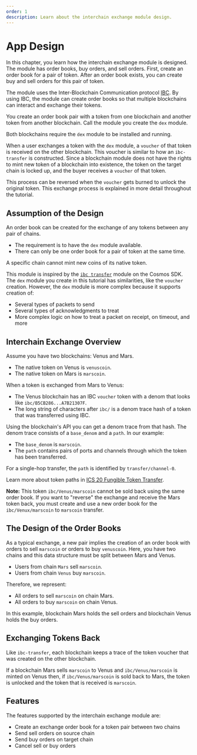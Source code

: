 ```yaml
---
order: 1
description: Learn about the interchain exchange module design.
---
```


# App Design

In this chapter, you learn how the interchain exchange module is designed. The module has order books, buy orders, and sell orders. First, create an order book for a pair of token. After an order book exists, you can create buy and sell orders for this pair of token.

The module uses the Inter-Blockchain Communication protocol [IBC](https://github.com/cosmos/ics/blob/master/ibc/2_IBC_ARCHITECTURE.md). By using IBC, the module can create order books so that multiple blockchains can interact and exchange their tokens.

You create an order book pair with a token from one blockchain and another token from another blockchain. Call the module you create the `dex` module.

Both blockchains require the `dex` module to be installed and running.

When a user exchanges a token with the `dex` module, a `voucher` of that token is received on the other blockchain. This voucher is similar to how an `ibc-transfer` is constructed. Since a blockchain module does not have the rights to mint new token of a blockchain into existence, the token on the target chain is locked up, and the buyer receives a `voucher` of that token.

This process can be reversed when the `voucher` gets burned to unlock the original token. This exchange process is explained in more detail throughout the tutorial.

## Assumption of the Design

An order book can be created for the exchange of any tokens between any pair of chains. 

- The requirement is to have the `dex` module available. 
- There can only be one order book for a pair of token at the same time.

<!-- There is no condition to check for open channels between two chains. -->

A specific chain cannot mint new coins of its native token.

<!-- The module is trustless, there is no condition to check when opening a channel between two chains. Any pair of tokens can be exchanged between any pair of chains. -->

This module is inspired by the [`ibc transfer`](https://github.com/cosmos/ibc-go/tree/main/modules/apps/transfer) module on the Cosmos SDK. The `dex` module you create in this tutorial has similarities, like the `voucher` creation. However, the `dex` module is more complex because it supports creation of:

- Several types of packets to send
- Several types of acknowledgments to treat
- More complex logic on how to treat a packet on receipt, on timeout, and more

## Interchain Exchange Overview

Assume you have two blockchains: Venus and Mars. 

- The native token on Venus is `venuscoin`.
- The native token on Mars is `marscoin`.

When a token is exchanged from Mars to Venus:

 - The Venus blockchain has an IBC `voucher` token with a denom that looks like `ibc/B5CB286...A7B21307F`. 
- The long string of characters after `ibc/` is a denom trace hash of a token that was transferred using IBC. 

Using the blockchain's API you can get a denom trace from that hash. The denom trace consists of a `base_denom` and a `path`. In our example:

- The `base_denom` is `marscoin`.
- The `path` contains pairs of ports and channels through which the token has been transferred. 

For a single-hop transfer, the `path` is identified by `transfer/channel-0`. 

Learn more about token paths in [ICS 20 Fungible Token Transfer](https://github.com/cosmos/ibc/tree/master/spec/app/ics-020-fungible-token-transfer).

**Note:** This token `ibc/Venus/marscoin` cannot be sold back using the same order book. If you want to "reverse" the exchange and receive the Mars token back, you must create and use a new order book for the `ibc/Venux/marscoin` to `marscoin` transfer.

## The Design of the Order Books

As a typical exchange, a new pair implies the creation of an order book with orders to sell `marscoin` or orders to buy `venuscoin`. Here, you have two chains and this data structure must be split between Mars and Venus.

- Users from chain `Mars` sell `marscoin`.
- Users from chain `Venus` buy `marscoin`. 

Therefore, we represent:

- All orders to sell `marscoin` on chain Mars.
- All orders to buy `marscoin` on chain Venus.

In this example, blockchain Mars holds the sell orders and blockchain Venus holds the buy orders.

## Exchanging Tokens Back

Like `ibc-transfer`, each blockchain keeps a trace of the token voucher that was created on the other blockchain.

If a blockchain Mars sells `marscoin` to Venus and `ibc/Venus/marscoin` is minted on Venus then, if `ibc/Venus/marscoin` is sold back to Mars, the token is unlocked and the token that is received is `marscoin`.

## Features

The features supported by the interchain exchange module are:

- Create an exchange order book for a token pair between two chains
- Send sell orders on source chain
- Send buy orders on target chain
- Cancel sell or buy orders

